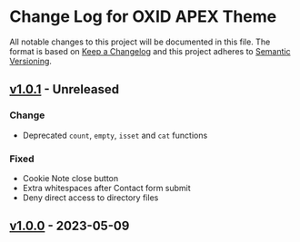# Change Log for OXID APEX Theme

All notable changes to this project will be documented in this file.
The format is based on [Keep a Changelog](http://keepachangelog.com/)
and this project adheres to [Semantic Versioning](http://semver.org/).

## [v1.0.1] - Unreleased

### Change
- Deprecated `count`, `empty`, `isset` and `cat` functions

### Fixed
- Cookie Note close button
- Extra whitespaces after Contact form submit
- Deny direct access to directory files

## [v1.0.0] - 2023-05-09

[v1.0.1]: https://github.com/OXID-eSales/twig-theme/compare/v1.0.0...b-7.0.x
[v1.0.0]: https://github.com/OXID-eSales/apex-theme/releases/tag/v1.0.0
